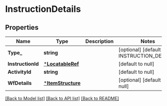 # InstructionDetails

## Properties
Name | Type | Description | Notes
------------ | ------------- | ------------- | -------------
**Type_** | **string** |  | [optional] [default to INSTRUCTION_DETAILS]
**InstructionId** | [***LocatableRef**](LocatableRef.md) |  | [default to null]
**ActivityId** | **string** |  | [default to null]
**WfDetails** | [***ItemStructure**](ItemStructure.md) |  | [optional] [default to null]

[[Back to Model list]](../README.md#documentation-for-models) [[Back to API list]](../README.md#documentation-for-api-endpoints) [[Back to README]](../README.md)

